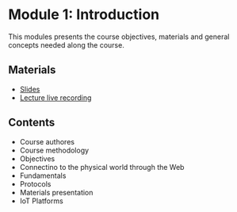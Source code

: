 # Module 1: Introduction

This modules presents the course objectives, materials and general
concepts needed along the course.

## Materials
- [Slides](https://github.com/neon-iot/hands-on-iot/blob/main/slides/Clase%200%20-%20Introducci%C3%B3n%20al%20Curso%20Hands%20on%20IoT.pdf)
- [Lecture live recording](https://www.youtube.com/live/3G2Sq-sBm3U)

## Contents

- Course authores
- Course methodology
- Objectives
- Connectino to the physical world through the Web
- Fundamentals
- Protocols
- Materials presentation
- IoT Platforms
